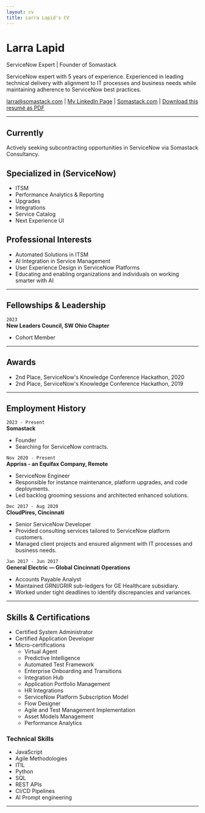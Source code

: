```yaml
---
layout: cv
title: Larra Lapid's CV
---
```

# Larra Lapid  
ServiceNow Expert | Founder of Somastack


ServiceNow expert with 5 years of experience. Experienced in leading technical delivery with alignment to IT processes and business needs while maintaining adherence to ServiceNow best practices.  

<div id="webaddress">
<a href="mailto:larra@somastack.com">larra@somastack.com</a>
| <a href="https://www.linkedin.com/in/larralapid/">My LinkedIn Page</a>
| <a href="http://somastack.com">Somastack.com</a>
| <a href="https://www.printfriendly.com/p/generate-pdf?url=larralapid.github.io" target="_blank">Download this resumé as PDF</a>
</div>

---

## Currently

Actively seeking subcontracting opportunities in ServiceNow via Somastack Consultancy.

## Specialized in (ServiceNow)

- ITSM
- Performance Analytics & Reporting 
- Upgrades 
- Integrations 
- Service Catalog 
- Next Experience UI 


## Professional Interests

- Automated Solutions in ITSM
- AI Integration in Service Management
- User Experience Design in ServiceNow Platforms
- Educating and enabling organizations and individuals on working smarter with AI

---

## Fellowships & Leadership

`2023`  
__New Leaders Council, SW Ohio Chapter__  
- Cohort Member

---

## Awards

- 2nd Place, ServiceNow's Knowledge Conference Hackathon, 2020
- 2nd Place, ServiceNow's Knowledge Conference Hackathon, 2019

---

## Employment History

`2023 - Present`  
__Somastack__  
- Founder
- Searching for ServiceNow contracts. 

`Nov 2020 - Present`  
__Appriss - an Equifax Company, Remote__  
- ServiceNow Engineer  
- Responsible for instance maintenance, platform upgrades, and code deployments.
- Led backlog grooming sessions and architected enhanced solutions.

`Dec 2017 - Aug 2020`  
__CloudPires, Cincinnati__  
- Senior ServiceNow Developer  
- Provided consulting services tailored to ServiceNow platform customers.
- Managed client projects and ensured alignment with IT processes and business needs.

`Jan 2017 - Jun 2017`  
__General Electric — Global Cincinnati Operations__  
- Accounts Payable Analyst  
- Maintained GRNI/GRIR sub-ledgers for GE Healthcare subsidiary.
- Worked under tight deadlines to identify discrepancies and variances.

---

## Skills & Certifications
- Certified System Administrator  
- Certified Application Developer 
- Micro-certifications
    - Virtual Agent
    - Predictive Intelligence
    - Automated Test Framework
    - Enterprise Onboarding and Transitions
    - Integration Hub
    - Application Portfolio Management
    - HR Integrations
    - ServiceNow Platform Subscription Model
    - Flow Designer
    - Agile and Test Management Implementation
    - Asset Models Management
    - Performance Analytics


### Technical Skills  
- JavaScript  
- Agile Methodologies  
- ITIL  
- Python  
- SQL  
- REST APIs  
- CI/CD Pipelines
- AI Prompt engineering 


---



<!-- ### Footer

Last updated: September 2023 -->
